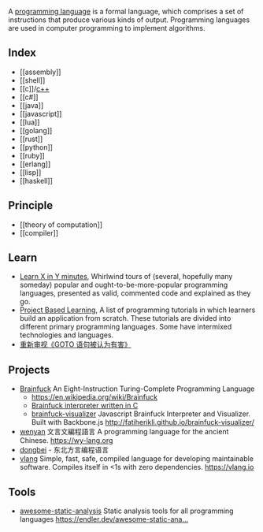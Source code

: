 A [programming language](https://en.wikipedia.org/wiki/Programming_language) is a formal language, which comprises a set of instructions that produce various kinds of output. Programming languages are used in computer programming to implement algorithms.



## Index
- [[assembly]]
- [[shell]]
- [[c]]/[c++](cpp)
- [[c#]]
- [[java]]
- [[javascript]]
- [[lua]]
- [[golang]]
- [[rust]]
- [[python]]
- [[ruby]]
- [[erlang]]
- [[lisp]]
- [[haskell]]



## Principle
- [[theory of computation]]
- [[compiler]]



## Learn
- [Learn X in Y minutes](https://github.com/adambard/learnxinyminutes-docs), Whirlwind tours of (several, hopefully many someday) popular and ought-to-be-more-popular programming languages, presented as valid, commented code and explained as they go.
- [Project Based Learning](https://github.com/tuvtran/project-based-learning), A list of programming tutorials in which learners build an application from scratch. These tutorials are divided into different primary programming languages. Some have intermixed technologies and languages.
- [重新审视《GOTO 语句被认为有害》](https://www.emon100.me/goto-translation/)



## Projects
- [Brainfuck](http://www.muppetlabs.com/~breadbox/bf/) An Eight-Instruction Turing-Complete Programming Language
  - https://en.wikipedia.org/wiki/Brainfuck
  - [Brainfuck interpreter written in C](https://github.com/fabianishere/brainfuck)
  - [brainfuck-visualizer](https://github.com/fatiherikli/brainfuck-visualizer) Javascript Brainfuck Interpreter and Visualizer. Built with Backbone.js http://fatiherikli.github.io/brainfuck-visualizer/
- [wenyan](https://github.com/wenyan-lang/wenyan) 文言文編程語言 A programming language for the ancient Chinese. https://wy-lang.org
- [dongbei](https://github.com/zhanyong-wan/dongbei) - 东北方言编程语言
- [vlang](https://github.com/vlang/v) Simple, fast, safe, compiled language for developing maintainable software. Compiles itself in <1s with zero dependencies. https://vlang.io



## Tools
- [awesome-static-analysis](https://github.com/mre/awesome-static-analysis) Static analysis tools for all programming languages https://endler.dev/awesome-static-ana…


